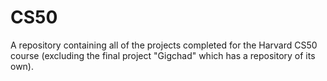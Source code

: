 # CS50
A repository containing all of the projects completed for the Harvard CS50 course (excluding the final project "Gigchad" which has a repository of its own).
